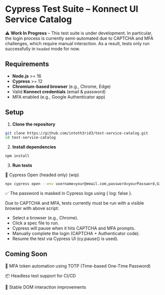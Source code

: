 # Cypress Test Suite – Konnect UI Service Catalog

⚠️ **Work In Progress** – This test suite is under development. In particular, the login process is currently semi-automated due to CAPTCHA and MFA challenges, which require manual interaction. As a result, tests only run successfully in `headed` mode for now.

## Requirements

- **Node.js** >= 16
- **Cypress** >= 12
- **Chromium-based browser** (e.g., Chrome, Edge)
- Valid **Konnect credentials** (email & password)
- MFA enabled (e.g., Google Authenticator app)

## Setup

1. **Clone the repository**

```bash
git clone https://github.com/intoth3rid3/test-service-catalog.git
cd test-service-catalog
```

2. **Install dependencies**

```bash
npm install
```

3. **Run tests**

🔄 Cypress Open (headed only) (wip)

```bash
npx cypress open --env username=your@email.com,password=yourPassword,GitHubRepoName=yourGithubRepo
```

✅ The password is masked in Cypress logs using { log: false }.

Due to CAPTCHA and MFA, tests currently must be run with a visible browser with above script:

- Select a browser (e.g., Chrome).
- Click a spec file to run.
- Cypress will pause when it hits CAPTCHA and MFA prompts.
- Manually complete the login (CAPTCHA + Authenticator code).
- Resume the test via Cypress UI (cy.pause() is used).

## Coming Soon

🤖 MFA token automation using TOTP (Time-based One-Time Password)

📦 Headless test support for CI/CD

🔁 Stable DOM interaction improvements

